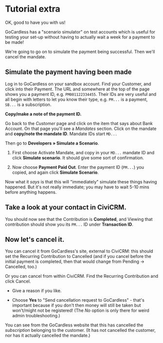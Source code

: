 # Tutorial extra

OK, good to have you with us!

GoCardless has a "scenario simulator" on test accounts which is useful for
testing your set-up without having to actually wait a week for a payment
to be made!

We're going to go on to simulate the payment being successful. Then we'll
cancel the mandate.


## Simulate the payment having been made

Log in to GoCardless on your sandbox account. Find your Customer, and
click into their Payment. The URL and somewhere at the top of the page
shows you a payment ID, e.g. `PM001122334455`. Their IDs are very useful
and all begin with letters to let you know their type, e.g. `PM...` is
a payment, `SB...` is a subscription.

**Copy/make a note of the payment ID.**

Go back to the *Customer* page and click on the item that says about Bank
Account. On that page you'll see a *Mandates* section. Click on the
mandate and **copy/note the mandate ID**. Mandate IDs start `MD...`

Then go to **Developers » Simulate a Scenario**.

1. First choose Activate Mandate, and copy in your `MD...` mandate ID and
   click **Simulate scenario**. It should give some sort of confirmation.

2. Now choose **Payment Paid Out**. Enter the payment ID (`PM...`) you
   copied, and again click **Simulate Scenario**.

Now what it *says* is that this will "immediately" simulate these things
having happened. But it's not really immediate; you may have to wait 5-10
mins before anything happens.

## Take a look at your contact in CiviCRM.

You should now see that the Contribution is **Completed**, and Viewing
that contribution should show you its `PM...` ID under **Transaction ID**.

## Now let's cancel it.

You can cancel it from GoCardless's site, external to CiviCRM: this should
set the Recurring Contribution to Cancelled (and if you cancel before the
initial payment is completed, then that would change from Pending
→ Cancelled, too.)

Or you can cancel from within CiviCRM. Find the Recurring Contribution and
click Cancel.

- Give a reason if you like.

- Choose **Yes** to "Send cancellation request to GoCardless" - that's
  important because if you don't then money will still be taken but
  won't/might not be registered! (The *No* option is only there for weird
  admin troubleshooting.)

You can see from the GoCardless website that this has cancelled the
*subscription* belonging to the customer. (It has not cancelled the
customer, nor has it actually cancelled the mandate.)
